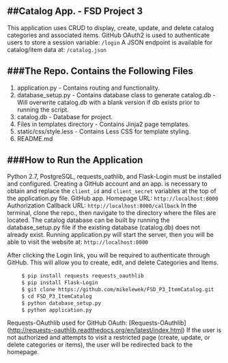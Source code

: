 ##Catalog App. - FSD Project 3
---------------------------
This application uses CRUD to display, create, update, and delete catalog categories and associated items.
GitHub OAuth2 is used to authenticate users to store a session variable: <code>/login</code>
A JSON endpoint is available for catalog/item data at: <code>/catalog.json</code>

###The Repo. Contains the Following Files
-------------------------------------
 1. application.py - Contains routing and functionality.
 2. database_setup.py - Contains database class to generate catalog.db - Will overwrite catalog.db with a blank version if db exists prior to running the script.
 3. catalog.db - Database for project.
 4. Files in templates directory - Contains Jinja2 page templates.
 5. static/css/style.less - Contains Less CSS for template styling.
 6. README.md

###How to Run the Application
-------------------------
Python 2.7, PostgreSQL, requests_oathlib, and Flask-Login must be installed and configured.
Creating a GitHub account and an app. is necessary to obtain and replace the <code>client_id</code> and <code>client_secret</code> variables at the top of the application.py file.
GitHub app. Homepage URL: <code>http://localhost:8000</code> 
Authorization Callback URL: <code>http://localhost:8000/callback</code>
In the terminal, clone the repo., then navigate to the directory where the files are located.
The catalog database can be built by running the database_setup.py file if the existing database (catalog.db) does not already exist.
Running application.py will start the server, then you will be able to visit the website at:
<code>http://localhost:8000</code>

After clicking the Login link, you will be required to authenticate through GitHub. This will allow you to create, edit, and delete Categories and Items.
<pre>
    <code>$ pip install requests requests_oauthlib</code>
    <code>$ pip install Flask-Login</code>
	<code>$ git clone https://github.com/mikelewek/FSD_P3_ItemCatalog.git</code>
	<code>$ cd FSD_P3_ItemCatalog</code>
	<code>$ python database_setup.py</code>
	<code>$ python application.py</code>
</pre>


Requests-OAuthlib used for GitHub OAuth: [Requests-OAuthlib] (http://requests-oauthlib.readthedocs.org/en/latest/index.html)
If the user is not authorized and attempts to visit a restricted page (create, update, or delete categories or items), the user will be redirected back to the homepage.